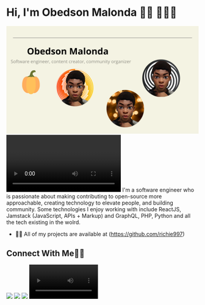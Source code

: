 # Hi, I'm Obedson Malonda 👋🏾 👩🏾‍💻

<img src="metime.png" alt="">
<video src="Knight - 31210.mp4"></video/>
I'm a software engineer who is passionate about making contributing to open-source more approachable, creating technology to elevate people, and building community. Some technologies I enjoy working with include ReactJS, Jamstack (JavaScript, APIs + Markup) and GraphQL, PHP, Python and all the tech existing in the wolrd.

- 👨‍💻 All of my projects are available at (https://github.com/richie997)


## Connect With Me👋🏼

<p align="left">  
<a href="https://bit.ly/3XpJmeV" target="blank"><img src="https://img.icons8.com/color/35/000000/twitter--v2.png"/></a>
<a href="http://bit.ly/3CKFwVf" target="blank"><img src="https://img.icons8.com/color/35/000000/linkedin.png"/></a>
<a href="http://bit.ly/3ixS3EJ" target="blank"><img src="https://img.icons8.com/color/35/000000/youtube-play.png"/></a>
<video src='Knight - 31210.mp4' width=180/>









